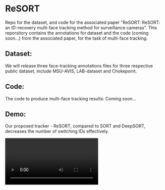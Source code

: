 # ReSORT

Repo for the dataset, and code for the associated paper "ReSORT: ReSORT: an ID-recovery multi-face tracking method for surveillance cameras". This reporsitory contains the annotations for dataset and the code (coming soon...) from the associated paper, for the task of multi-face tracking.

## Dataset: 
We will release three face-tracking annotations files for three respective public dataset, include MSU-AVIS, LAB-dataset and Chokepoint.  
## Code:
The code to produce multi-face tracking results: Coming soon...

## Demo:
Our proposed tracker - ReSORT, compared to SORT and DeepSORT, decreases the number of switching IDs effectively.

![](./demo_clip/Chokepoint_Demo(short_video).mp4)